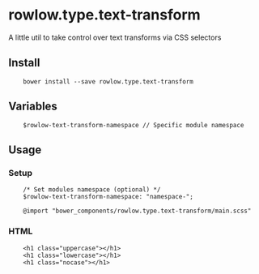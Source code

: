 # rowlow.type.text-transform

A little util to take control over text transforms via CSS selectors

## Install

```
    bower install --save rowlow.type.text-transform
```

## Variables

```
    $rowlow-text-transform-namespace // Specific module namespace
```


## Usage

### Setup
```
    /* Set modules namespace (optional) */
    $rowlow-text-transform-namespace: "namespace-";

    @import "bower_components/rowlow.type.text-transform/main.scss"
```


### HTML
```
    <h1 class="uppercase"></h1>
    <h1 class="lowercase"></h1>
    <h1 class="nocase"></h1>
```

